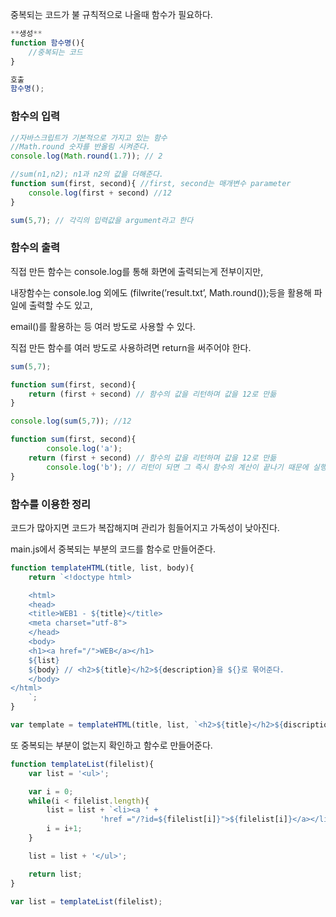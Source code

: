중복되는 코드가 불 규칙적으로 나올때 함수가 필요하다.

```jsx
**생성**
function 함수명(){
	//중복되는 코드
}

호출
함수명();
```
### 함수의 입력

```jsx
//자바스크립트가 기본적으로 가지고 있는 함수
//Math.round 숫자를 반올림 시켜준다.
console.log(Math.round(1.7)); // 2

//sum(n1,n2); n1과 n2의 값을 더해준다.
function sum(first, second){ //first, second는 매개변수 parameter
    console.log(first + second) //12
}

sum(5,7); // 각긱의 입력값을 argument라고 한다
```

### 함수의 출력

직접 만든 함수는 console.log를 통해 화면에 출력되는게 전부이지만,

내장함수는 console.log 외에도 (filwrite(’result.txt’, Math.round());등을 활용해 파일에 출력할 수도 있고,

email()를 활용하는 등 여러 방도로 사용할 수 있다.

직접 만든 함수를 여러 방도로 사용하려면 return을 써주어야 한다.

```jsx
sum(5,7);

function sum(first, second){ 
    return (first + second) // 함수의 값을 리턴하며 값을 12로 만듦
}

console.log(sum(5,7)); //12
```

```jsx
function sum(first, second){ 
		console.log('a');
    return (first + second) // 함수의 값을 리턴하며 값을 12로 만듦
		console.log('b'); // 리턴이 되면 그 즉시 함수의 계산이 끝나기 때문에 실행이 안된다.
}
```

### 함수를 이용한 정리

코드가 많아지면 코드가 복잡해지며 관리가 힘들어지고 가독성이 낮아진다.

main.js에서 중복되는 부분의 코드를 함수로 만들어준다.

```jsx
function templateHTML(title, list, body){
    return `<!doctype html>

    <html>
    <head>
    <title>WEB1 - ${title}</title>
    <meta charset="utf-8">
    </head>
    <body>
    <h1><a href="/">WEB</a></h1>
    ${list}
    ${body} // <h2>${title}</h2>${description}을 ${}로 묶어준다.
    </body>
</html>
    `;
}

var template = templateHTML(title, list, `<h2>${title}</h2>${discription}`);
```

또 중복되는 부분이 없는지 확인하고 함수로 만들어준다.

```jsx
function templateList(filelist){
    var list = '<ul>';

    var i = 0;
    while(i < filelist.length){
        list = list + `<li><a ' +
                    'href ="/?id=${filelist[i]}">${filelist[i]}</a></li>`;
        i = i+1;
    }

    list = list + '</ul>';

    return list;
}

var list = templateList(filelist);
```